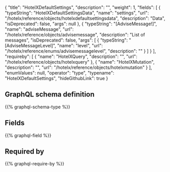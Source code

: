 {
  "title": "HotelXDefaultSettings",
  "description": "",
  "weight": 1,
  "fields": [
    {
      "typeString": "HotelXDefaultSettingsData",
      "name": "settings",
      "url": "/hotelx/reference/objects/hotelxdefaultsettingsdata",
      "description": "Data",
      "isDeprecated": false,
      "args": null
    },
    {
      "typeString": "[AdviseMessage!]",
      "name": "adviseMessage",
      "url": "/hotelx/reference/objects/advisemessage",
      "description": "List of messages",
      "isDeprecated": false,
      "args": [
        {
          "typeString": "[AdviseMessageLevel]",
          "name": "level",
          "url": "/hotelx/reference/enums/advisemessagelevel",
          "description": ""
        }
      ]
    }
  ],
  "requireby": [
    {
      "name": "HotelXQuery",
      "description": "",
      "url": "/hotelx/reference/objects/hotelxquery"
    },
    {
      "name": "HotelXMutation",
      "description": "",
      "url": "/hotelx/reference/objects/hotelxmutation"
    }
  ],
  "enumValues": null,
  "operator": "type",
  "typename": "HotelXDefaultSettings",
  "hideGithubLink": true
}
## GraphQL schema definition

{{% graphql-schema-type %}}

## Fields

{{% graphql-field %}}

## Required by

{{% graphql-require-by %}}
